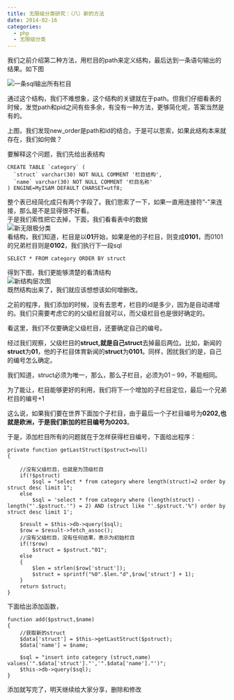 ```yaml
---
title: 无限级分类研究：（八）新的方法
date: 2014-02-16
categories:
  - php
  - 无限级分类
---
```

我们之前介绍第二种方法，用栏目的path来定义结构，最后达到一条语句输出的结果。如下图

![一条sql输出所有栏目](/public/img/images/2014/01/一条sql输出所有栏目1.png)


通过这个结构，我们不难想象，这个结构的关键就在于path。但我们仔细看表的时候，发觉path和pid之间有些多余，有没有一种方法，更够简化呢，答案当然是有的。

上图，我们发现new_order是path和id的结合。于是可以思索，如果此结构本来就存在，我们如何做？

要解释这个问题，我们先给出表结构

```
CREATE TABLE `category` (
  `struct` varchar(30) NOT NULL COMMENT '栏目结构',
  `name` varchar(30) NOT NULL COMMENT '栏目名称'
) ENGINE=MyISAM DEFAULT CHARSET=utf8;
```

整个表已经简化成只有两个字段了。我们思索了一下，如果一直用连接符&#8221;-&#8221;来连接，那么是不是显得很不好看。  
于是我们索性把它去掉，下面，我们看看表中的数据  
![新无限极分类](/public/img/images/2014/02/新无限极分类.png)  
看结构，我们知道，栏目是以**01**开始，如果是他的子栏目，则变成**0101**，而0101的兄弟栏目则是**0102**，我们执行下一段sql

`SELECT * FROM category ORDER BY struct`

得到下图，我们更能够清楚的看清结构  
![新结构层次图](/public/img/images/2014/02/新结构层次图.png)  
既然结构出来了，我们就应该想想该如何增删改。

之前的程序，我们添加的时候，没有去思考，栏目的id是多少，因为是自动递增的。我们只需要考虑它的的父级栏目就可以，而父级栏目也是很好确定的。

看这里，我们不仅要确定父级栏目，还要确定自己的编号。

经过我们观察，父级栏目的**struct,**就是自己**struct**去掉最后两位。比如，新闻的**struct**为**01**，他的子栏目体育新闻的**struct**为**0101**。同样，困扰我们的是，自己的编号怎么确定。

我们知道，struct必须为唯一，那么，那么子栏目，必须为01 &#8211; 99，不能相同。

为了能让，栏目能够更好的利用，我们将下一个增加的子栏目定位，最后一个兄弟栏目的编号+1

这么说，如果我们要在世界下面加个子栏目，由于最后一个子栏目编号为**0202,**也就是欧洲，于是我们新加的栏目编号为**0203**。

于是，添加栏目所有的问题就在于怎样获得栏目编号，下面给出程序：

```
private function getLastStruct($pstruct=null)
{

    //没有父级栏目，也就是为顶级栏目
    if(!$pstruct)
        $sql = "select * from category where length(struct)=2 order by struct desc limit 1";
    else
        $sql = 'select * from category where (length(struct) - length("'.$pstruct.'") = 2) AND (struct like "'.$pstruct.'%") order by struct desc limit 1';

    $result = $this->db->query($sql);
    $row = $result->fetch_assoc();
    //没有父级栏目，没有任何结果，表示为初始栏目
    if(!$row)
        $struct = $pstruct."01";
    else
    {
        $len = strlen($row['struct']);
        $struct = sprintf("%0".$len."d",$row['struct'] + 1);
    }
    return $struct;
}
```

下面给出添加函数，

```
function add($pstruct,$name)
{
    //获取新的struct
    $data['struct'] = $this->getLastStruct($pstruct);
    $data['name'] = $name;

    $sql = "insert into category (struct,name) values('".$data['struct']."','".$data['name']."')";
    $this->db->query($sql);
}
```

添加就写完了，明天继续给大家分享，删除和修改